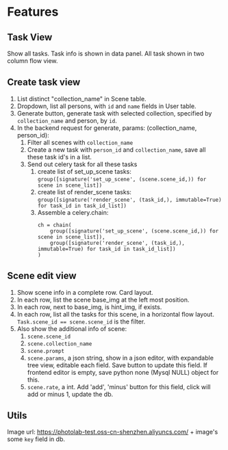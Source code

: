# Features
## Task View
Show all tasks. Task info is shown in data panel. All task shown in two column flow view.

## Create task view
1. List distinct "collection_name" in Scene table.
1. Dropdown, list all persons, with `id` and `name` fields in User table.
1. Generate button, generate task with selected collection, specified by `collection_name` and person, by `id`.
1. In the backend request for generate, params: (collection_name, person_id): 
    1. Filter all scenes with `collection_name`
    1. Create a new task with `person_id` and `collection_name`, save all these task id's in a list.
    1. Send out celery task for all these tasks
        1. create list of set_up_scene tasks: 
            `group([signature('set_up_scene', (scene.scene_id,)) for scene in scene_list])`
        2. create list of render_scene tasks:
            `group([signature('render_scene', (task_id,), immutable=True) for task_id in task_id_list])`
        3. Assemble a celery.chain:
            ```
            ch = chain(
                group([signature('set_up_scene', (scene.scene_id,)) for scene in scene_list]),
                group([signature('render_scene', (task_id,), immutable=True) for task_id in task_id_list])
            )
            ```

## Scene edit view
1. Show scene info in a complete row. Card layout.
1. In each row, list the scene base_img at the left most position.
1. In each row, next to base_img, is hint_img, if exists.
1. In each row, list all the tasks for this scene, in a horizontal flow layout. `Task.scene_id == scene.scene_id` is the filter.
1. Also show the additional info of scene:
    1. `scene.scene_id`
    1. `scene.collection_name`
    1. `scene.prompt`
    1. `scene.params`, a json string, show in a json editor, with expandable tree view, editable each field. Save button to update this field. If frontend editor is empty, save python none (Mysql NULL) object for this.
    1. `scene.rate`, a int. Add 'add', 'minus' button for this field, click will add or minus 1, update the db.


## Utils
Image url: https://photolab-test.oss-cn-shenzhen.aliyuncs.com/ + image's some `key` field in db.
